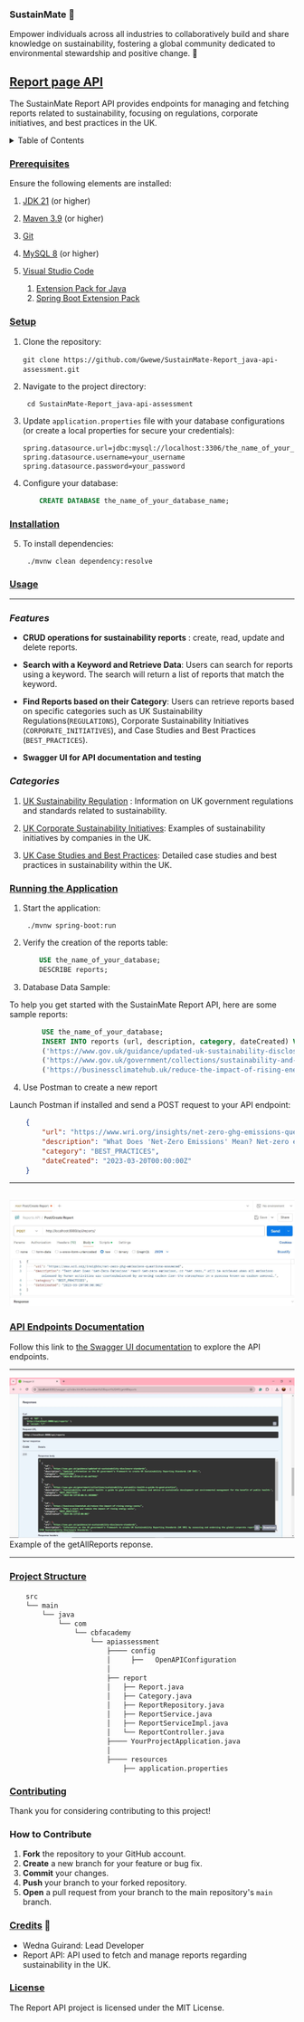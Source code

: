 ### SustainMate :herb:

Empower individuals across all industries to collaboratively build and share knowledge on sustainability, fostering a global community dedicated to environmental stewardship and positive change. :handshake:

## <u>Report page API</u>

The SustainMate Report API provides endpoints for managing and fetching reports related to sustainability, focusing on regulations, corporate initiatives, and best practices in the UK.

<!-- TABLE OF CONTENTS -->
<details>
  <summary>Table of Contents</summary>
  <ol>
    <li>
      <a href="#prerequisites">Prerequisites</a>
    </li>
    <li>
      <a href="#setup">Setup</a>
    </li>
    <li>
      <a href="#installation">Installation</a>
    </li>
    <li>
      <a href="#usage">Usage</a>
    </li>
    <li>
      <a href="#running-the-application">Running the Application</a>
    </li>
    <li>
      <a href="#api-endpoints-documentation">API Endpoints Documentation</a>
    </li>
    <li>
      <a href="#project-structure">Project Structure</a>
    </li>
    <li>
      <a href="#contributing">Contributing</a>
    </li>
    <li>
      <a href="#credits">Credits</a>
    </li>
    <li>
      <a href="#license">License</a>
    </li>
  </ol>
</details>

### <u>Prerequisites</u>

Ensure the following elements are installed:

1. [JDK 21](https://learn.microsoft.com/en-gb/java/openjdk/download#openjdk-21) (or higher)

2. [Maven 3.9](https://maven.apache.org/download.cgi) (or higher)

3. [Git](https://git-scm.com/downloads)

4. [MySQL 8](https://dev.mysql.com/doc/refman/8.4/en/installing.html) (or higher)

5. [Visual Studio Code](https://code.visualstudio.com/Download)
    1. [Extension Pack for Java](https://marketplace.visualstudio.com/items?itemName=vscjava.vscode-java-pack)
    2. [Spring Boot Extension Pack](https://marketplace.visualstudio.com/items?itemName=vmware.vscode-boot-dev-pack)

### <u>Setup</u>

1. Clone the repository:

    `git clone https://github.com/Gwewe/SustainMate-Report_java-api-assessment.git`

2. Navigate to the project directory:

        cd SustainMate-Report_java-api-assessment

3. Update `application.properties` file with your database configurations (or create a local properties for secure your credentials): 

    ```properties
    spring.datasource.url=jdbc:mysql://localhost:3306/the_name_of_your_database
    spring.datasource.username=your_username spring.datasource.password=your_password 
    ```

4. Configure your database:

    ```sql 
        CREATE DATABASE the_name_of_your_database_name; 
    ```

### <u>Installation</u>

5. To install dependencies:

        ./mvnw clean dependency:resolve


### <u>Usage</u>

---
### *Features*


- **CRUD operations for sustainability reports** : create, read, update and delete reports.

- **Search with a Keyword and Retrieve Data**: Users can search for reports using a keyword. The search will return a list of reports that match the keyword.

- **Find Reports based on their Category**: Users can retrieve reports based on specific categories such as UK Sustainability Regulations(`REGULATIONS`), Corporate Sustainability Initiatives (`CORPORATE_INITIATIVES`), and Case Studies and Best Practices (`BEST_PRACTICES`).

- **Swagger UI for API documentation and testing**


### *Categories*


1. [UK Sustainability Regulation](http://localhost:8080/api/reports/category/REGULATIONS) : Information on UK government regulations and standards related to sustainability.

2. [UK Corporate Sustainability Initiatives](http://localhost:8080/api/reports/category/CORPORATE_INITIATIVES): Examples of sustainability initiatives by companies in the UK.

3. [UK Case Studies and Best Practices](http://localhost:8080/api/reports/category/BEST_PRACTICES): Detailed case studies and best practices in sustainability within the UK.


### <u>Running the Application</u>

1. Start the application:

        ./mvnw spring-boot:run


2. Verify the creation of the reports table:

    ```sql
        USE the_name_of_your_database;
        DESCRIBE reports;
    ```


3. Database Data Sample:

To help you get started with the SustainMate Report API, here are some sample reports:

```sql
        USE the_name_of_your_database;
        INSERT INTO reports (url, description, category, dateCreated) VALUES
        ('https://www.gov.uk/guidance/updated-uk-sustainability-disclosure-standards', 'Updated information on the UK government’s framework to create UK Sustainability Reporting Standards (UK SRS).', 'REGULATIONS', '2024-06-13 19:27:43'),
        ('https://www.gov.uk/government/collections/sustainability-and-public-health-a-guide-to-good-practice', 'Sustainability and public health: a guide to good practice. Guidance and advice on sustainable development and environmental management for the benefit of public health.', 'BEST_PRACTICES', '2024-06-13 20:00:31'),
        ('https://businessclimatehub.uk/reduce-the-impact-of-rising-energy-costs/', 'Make a start and reduce the impact of rising energy costs', 'BEST_PRACTICES', '2024-06-13 18:00:00');
```

4. Use Postman to create a new report

Launch Postman if installed and send a POST request to your API endpoint:

```json
    {
        "url": "https://www.wri.org/insights/net-zero-ghg-emissions-questions-answered",
        "description": "What Does 'Net-Zero Emissions' Mean? Net-zero emissions, or “net zero,” will be achieved when all emissions released by human activities are counterbalanced by removing carbon from the atmosphere in a process known as carbon removal.",
        "category": "BEST_PRACTICES",
        "dateCreated": "2023-03-20T00:00:00Z"
    }
```
---

![Postman](Postman.JPG)
---

### <u>API Endpoints Documentation</u>

Follow this link to [the Swagger UI documentation](http://localhost:8080/swagger-ui/index.html) to explore the API endpoints.

---

![Example of GetAllReports response](GetAllReport.JPG)
    Example of the getAllReports reponse.

---
### <u>Project Structure</u>

    
        src
        └── main
            └── java
                └── com
                    └── cbfacademy
                        └── apiassessment
                            ├──── config
                            │     ├──   OpenAPIConfiguration
                            │
                            ├── report
                            │   ├── Report.java
                            │   ├── Category.java
                            │   ├── ReportRepository.java
                            │   ├── ReportService.java
                            │   ├── ReportServiceImpl.java
                            │   └── ReportController.java
                            ├──── YourProjectApplication.java
                            │
                            ├──── resources
                                ├── application.properties
    


### <u>Contributing</u>

Thank you for considering contributing to this project! 

### How to Contribute

1. **Fork** the repository to your GitHub account.
2. **Create** a new branch for your feature or bug fix.
3. **Commit** your changes.
4. **Push** your branch to your forked repository.
5. **Open** a pull request from your branch to the main repository's `main` branch.


### <u>Credits</u> :leaves:

- Wedna Guirand: Lead Developer
- Report API: API used to fetch and manage reports regarding sustainability in the UK.

### <u>License</u>

The Report API project is licensed under the MIT License.